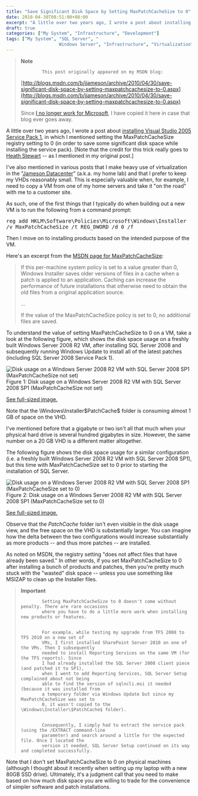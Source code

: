```yaml
---
title: "Save Significant Disk Space by Setting MaxPatchCacheSize to 0"
date: 2010-04-30T08:51:00+08:00
excerpt: "A little over two years ago, I wrote a post about installing Visual Studio 2005 Service Pack 1 , in which I mentioned setting the MaxPatchCacheSize registry setting to 0 (in order to save some significant disk space while installing the service pack)..."
draft: true
categories: ["My System", "Infrastructure", "Development"]
tags: ["My System", "SQL Server", "
                    Windows Server", "Infrastructure", "Virtualization", "Visual Studio"]
---
```


> **Note**
> 
>             This post originally appeared on my MSDN blog:  
>   
> 
> 
> [http://blogs.msdn.com/b/jjameson/archive/2010/04/30/save-significant-disk-space-by-setting-maxpatchcachesize-to-0.aspx](http://blogs.msdn.com/b/jjameson/archive/2010/04/30/save-significant-disk-space-by-setting-maxpatchcachesize-to-0.aspx)
> 
> 
> Since [I no longer work for Microsoft](/blog/jjameson/archive/2011/09/02/last-day-with-microsoft.aspx), I have copied it here in case that blog                 ever goes away.


A little over two years ago, I wrote a post about [installing Visual Studio 2005 Service Pack 1](/blog/jjameson/archive/2008/02/08/installing-visual-studio-2005-sp1.aspx), in which I mentioned setting         the MaxPatchCacheSize registry setting to 0 (in order to save some significant disk         space while installing the service pack). [Note that the credit for this trick really         goes to [Heath Stewart](http://blogs.msdn.com/heaths/) -- as I mentioned         in my original post.]

I've also mentioned in various posts that I make heavy use of virtualization in         the "[Jameson
            Datacenter](/blog/jjameson/archive/2009/09/14/the-jameson-datacenter.aspx)" (a.k.a. my home lab) and that I prefer to keep my VHDs reasonably         small. This is especially valuable when, for example, I need to copy a VM from one         of my home servers and take it "on the road" with me to a customer site.

As such, one of the first things that I typically do when building out a new VM         is to run the following from a command prompt:

<kbd>            reg add HKLM\Software\Policies\Microsoft\Windows\Installer /v MaxPatchCacheSize /t REG_DWORD /d 0 /f</kbd>

Then I move on to installing products based on the intended purpose of the VM.

Here's an excerpt from the [MSDN page for MaxPatchCacheSize](http://msdn.microsoft.com/en-us/library/aa369798%28VS.85%29.aspx):


> If this per-machine system policy is set to a value greater than 0, Windows Installer             saves older versions of files in a cache when a patch is applied to an application.             Caching can increase the performance of future installations that otherwise need             to obtain the old files from a original application source.
> 
> ...
> 
> If the value of the MaxPatchCacheSize policy is set to 0, no additional files are             saved.


To understand the value of setting MaxPatchCacheSize to 0 on a VM, take a look at         the following figure, which shows the disk space usage on a freshly built Windows         Server 2008 R2 VM, after installing SQL Server 2008 and subsequently running Windows         Update to install all of the latest patches (including SQL Server 2008 Service Pack         1).

![Disk usage on a Windows Server 2008 R2 VM with SQL Server 2008 SP1 (MaxPatchCacheSize not set)](https://www.technologytoolbox.com/blog/images/www_technologytoolbox_com/blog/jjameson/8/r_Disk%20Usage-WS2008-R2%20(with%20SQL%202008%20SP1).png)
            Figure 1: Disk usage on a Windows Server 2008 R2 VM with SQL Server 2008 SP1 (MaxPatchCacheSize
            not set)

[See full-sized image.](/blog/images/www_technologytoolbox_com/blog/jjameson/8/o_Disk%20Usage-WS2008-R2%20%28with%20SQL%202008%20SP1%29.png)


Note that the \Windows\Installer\$PatchCache$ folder is consuming almost 1 GB of         space on the VHD.

I've mentioned before that a gigabyte or two isn't all that much when your physical         hard drive is several hundred gigabytes in size. However, the same number on a 20         GB VHD is a different matter altogether.

The following figure shows the disk space usage for a similar configuration (i.e.         a freshly built Windows Server 2008 R2 VM with SQL Server 2008 SP1), but this time         with MaxPatchCacheSize set to 0 prior to starting the installation of SQL Server.

![Disk usage on a Windows Server 2008 R2 VM with SQL Server 2008 SP1 (MaxPatchCacheSize set to 0)](https://www.technologytoolbox.com/blog/images/www_technologytoolbox_com/blog/jjameson/8/r_After%20restricting%20MaxPatchCacheSize.png)
            Figure 2: Disk usage on a Windows Server 2008 R2 VM with SQL Server 2008 SP1 (MaxPatchCacheSize
            set to 0)

[See full-sized image.](/blog/images/www_technologytoolbox_com/blog/jjameson/8/o_After%20restricting%20MaxPatchCacheSize.png)


Observe that the $PatchCache$ folder isn't even visible in the disk usage view,         and the free space on the VHD is substantially larger. You can imagine how the delta         between the two configurations would increase substantially as more products --         and thus more patches -- are installed.

As noted on MSDN, the registry setting "does not affect files that have already         been saved." In other words, if you set MaxPatchCacheSize to 0 after installing         a bunch of products and patches, then you're pretty much stuck with the "wasted"         disk space -- unless you use something like MSIZAP to clean up the Installer files.


> **Important**
> 
>             Setting MaxPatchCacheSize to 0 doesn't come without penalty. There are rare occasions
>             where you have to do a little more work when installing new products or features.  
>   
> 
>             For example, while testing my upgrade from TFS 2008 to TFS 2010 on a new set of
>             VMs, I first installed SharePoint Server 2010 on one of the VMs. Then I subsequently
>             needed to install Reporting Services on the same VM (for the TFS reports). Since
>             I had already installed the SQL Server 2008 client piece (and patched it to SP1),
>             when I went to add Reporting Services, SQL Server Setup complained about not being
>             able to find the version of sqlncli.msi it needed (because it was installed from
>             a temporary folder via Windows Update but since my MaxPatchCacheSize was set to
>             0, it wasn't copied to the \Windows\Installer\$PatchCache$ folder).  
>   
> 
>             Consequently, I simply had to extract the service pack (using the /EXTRACT command-line
>             parameter) and search around a little for the expected file. Once I located the
>             version it needed, SQL Server Setup continued on its way and completed successfully.


Note that I don't set MaxPatchCacheSize to 0 on physical machines (although I thought         about it recently when setting up my laptop with a new 80GB SSD drive). Ultimately,         it's a judgment call that you need to make based on how much disk space you are         willing to trade for the convenience of simpler software and patch installations.

